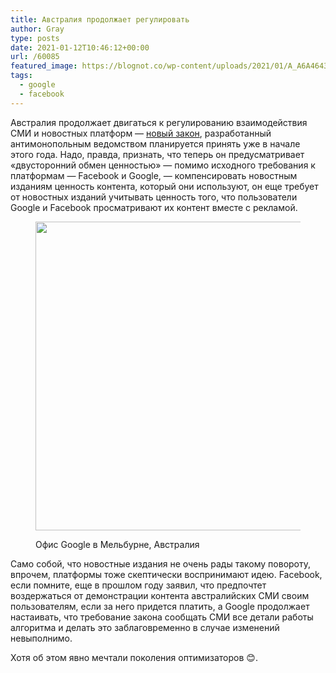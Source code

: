 ```yaml
---
title: Австралия продолжает регулировать
author: Gray
type: posts
date: 2021-01-12T10:46:12+00:00
url: /60085
featured_image: https://blognot.co/wp-content/uploads/2021/01/A_A6A4643-2.jpg
tags:
  - google
  - facebook
---
```








Австралия продолжает двигаться к регулированию взаимодействия СМИ и новостных платформ — <a href="https://www.reuters.com/article/us-australia-facebook-google/australian-competition-watchdog-warns-google-facebook-laws-are-just-the-start-idUSKBN29H11I" target="_blank" rel="noreferrer noopener nofollow" title="https://www.reuters.com/article/us-australia-facebook-google/australian-competition-watchdog-warns-google-facebook-laws-are-just-the-start-idUSKBN29H11I">новый закон</a>, разработанный антимонопольным ведомством планируется принять уже в начале этого года. Надо, правда, признать, что теперь он предусматривает «двусторонний обмен ценностью» — помимо исходного требования к платформам — Facebook и Google, — компенсировать новостным изданиям ценность контента, который они используют, он еще требует от новостных изданий учитывать ценность того, что пользователи Google и Facebook просматривают их контент вместе с рекламой.<figure class="wp-block-image size-large is-style-default">

[<img data-attachment-id="60086" data-permalink="https://blognot.co/60085/a_a6a4643-2" data-orig-file="https://i0.wp.com/blognot.co/wp-content/uploads/2021/01/A_A6A4643-2.jpg?fit=1600%2C1067&ssl=1" data-orig-size="1600,1067" data-comments-opened="1" data-image-meta="{&quot;aperture&quot;:&quot;0&quot;,&quot;credit&quot;:&quot;YVONNE QUMI&quot;,&quot;camera&quot;:&quot;&quot;,&quot;caption&quot;:&quot;&quot;,&quot;created_timestamp&quot;:&quot;0&quot;,&quot;copyright&quot;:&quot;YQ PHOTOGRAPHY&quot;,&quot;focal_length&quot;:&quot;0&quot;,&quot;iso&quot;:&quot;0&quot;,&quot;shutter_speed&quot;:&quot;0&quot;,&quot;title&quot;:&quot;&quot;,&quot;orientation&quot;:&quot;0&quot;}" data-image-title="A_A6A4643-2" data-image-description="" data-medium-file="https://i0.wp.com/blognot.co/wp-content/uploads/2021/01/A_A6A4643-2.jpg?fit=300%2C200&ssl=1" data-large-file="https://i0.wp.com/blognot.co/wp-content/uploads/2021/01/A_A6A4643-2.jpg?fit=740%2C494&ssl=1" width="740" height="494" src="https://i0.wp.com/blognot.co/wp-content/uploads/2021/01/A_A6A4643-2.jpg?resize=740%2C494&#038;ssl=1" alt="" class="wp-image-60086" srcset="https://i0.wp.com/blognot.co/wp-content/uploads/2021/01/A_A6A4643-2.jpg?resize=1024%2C683&ssl=1 1024w, https://i0.wp.com/blognot.co/wp-content/uploads/2021/01/A_A6A4643-2.jpg?resize=300%2C200&ssl=1 300w, https://i0.wp.com/blognot.co/wp-content/uploads/2021/01/A_A6A4643-2.jpg?resize=768%2C512&ssl=1 768w, https://i0.wp.com/blognot.co/wp-content/uploads/2021/01/A_A6A4643-2.jpg?resize=1536%2C1024&ssl=1 1536w, https://i0.wp.com/blognot.co/wp-content/uploads/2021/01/A_A6A4643-2.jpg?resize=800%2C534&ssl=1 800w, https://i0.wp.com/blognot.co/wp-content/uploads/2021/01/A_A6A4643-2.jpg?w=1600&ssl=1 1600w, https://i0.wp.com/blognot.co/wp-content/uploads/2021/01/A_A6A4643-2.jpg?w=1480&ssl=1 1480w" sizes="(max-width: 740px) 100vw, 740px" data-recalc-dims="1" />][1]<figcaption>Офис Google в Мельбурне, Австралия</figcaption></figure> 

Само собой, что новостные издания не очень рады такому повороту, впрочем, платформы тоже скептически воспринимают идею. Facebook, если помните, еще в прошлом году заявил, что предпочтет воздержаться от демонстрации контента австралийских СМИ своим пользователям, если за него придется платить, а Google продолжает настаивать, что требование закона сообщать СМИ все детали работы алгоритма и делать это заблаговременно в случае изменений невыполнимо.

Хотя об этом явно мечтали поколения оптимизаторов 😊.

 [1]: https://i0.wp.com/blognot.co/wp-content/uploads/2021/01/A_A6A4643-2.jpg?ssl=1